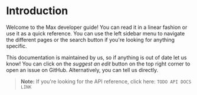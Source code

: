 # Introduction

Welcome to the Max developer guide! You can read it in a linear fashion or use
it as a quick reference. You can use the left sidebar menu to navigate the
different pages or the search button if you're looking for anything specific.

This documentation is maintained by us, so if anything is out of date let us
know! You can click on the *suggest an edit* button on the top right corner
to open an issue on GitHub. Alternatively, you can tell us directly.

> **Note:** If you're looking for the API reference, click here: `TODO API DOCS LINK`

